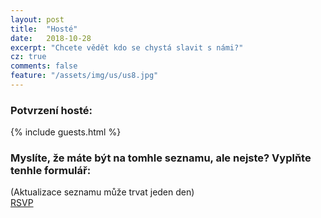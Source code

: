 ```yaml
---
layout: post
title:  "Hosté"
date:   2018-10-28
excerpt: "Chcete vědět kdo se chystá slavit s námi?"
cz: true
comments: false
feature: "/assets/img/us/us8.jpg"
---
```



### Potvrzení hosté:

{% include guests.html %}

### Myslíte, že máte být na tomhle seznamu, ale nejste? Vyplňte tenhle formulář:
(Aktualizace seznamu může trvat jeden den)
<br/>
<a href="https://helena-benoit.github.io//rsvp-cz/" class="btn zoombtn"> RSVP </a>
